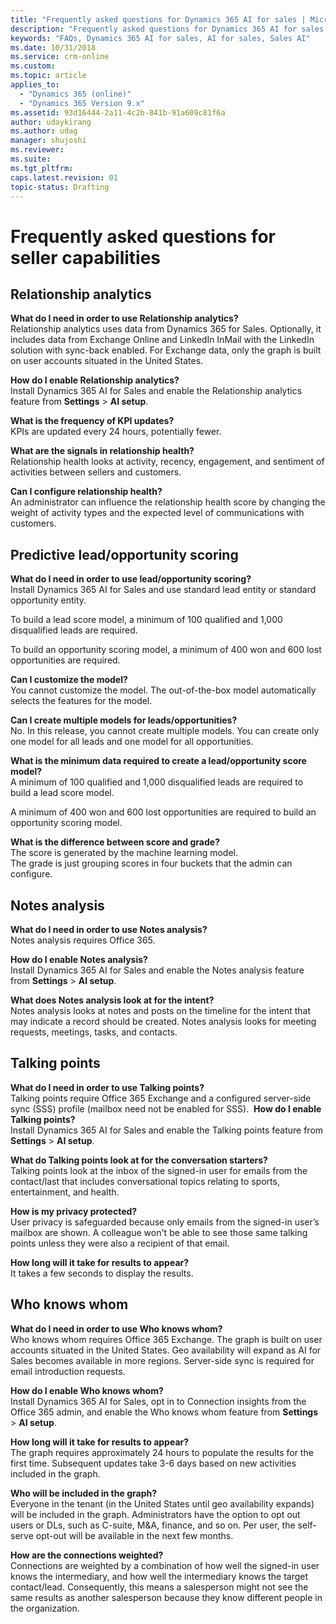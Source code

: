 ```yaml
---
title: "Frequently asked questions for Dynamics 365 AI for sales | MicrosoftDocs"
description: "Frequently asked questions for Dynamics 365 AI for sales seller capabilities"
keywords: "FAQs, Dynamics 365 AI for sales, AI for sales, Sales AI"
ms.date: 10/31/2018
ms.service: crm-online
ms.custom: 
ms.topic: article
applies_to:
  - "Dynamics 365 (online)"
  - "Dynamics 365 Version 9.x"
ms.assetid: 93d16444-2a11-4c2b-841b-91a609c81f6a
author: udaykirang
ms.author: udag
manager: shujoshi
ms.reviewer: 
ms.suite: 
ms.tgt_pltfrm: 
caps.latest.revision: 01
topic-status: Drafting
---
```


<!--Be sure to update the date to the new publication date.-->


# Frequently asked questions for seller capabilities

## Relationship analytics


<!-- Does the answer to the following question mean D365 for Sales is required for using Relationship analytics? Is it just D365 for Sales and not D365 AI for Sales? Also, in the third sentence, I wonder about the placement of "only." Do you mean the graph is built "only" on user accounts situated in the United States?-->

**What do I need in order to use Relationship analytics?​**<br>
Relationship analytics uses data from Dynamics 365 for Sales. Optionally, it includes data from Exchange Online and LinkedIn InMail with the LinkedIn solution with sync-back enabled. For Exchange data, only the graph is built on user accounts situated in the United States.​

**How do I enable Relationship analytics?​**<br>
Install Dynamics 365 AI for Sales and enable the Relationship analytics feature from  **Settings** > **AI setup**.​

**What is the frequency of KPI updates?​**<br>
KPIs are updated every 24 hours, potentially fewer.​

**What are the signals in relationship health?​**<br>
Relationship health looks at activity, recency, engagement, and sentiment of activities between sellers and customers.​

**Can I configure relationship health?​**<br>
An administrator can influence the relationship health score by changing the weight of activity types and the expected level of communications with customers.

## Predictive lead/opportunity scoring

**What do I need in order to use lead/opportunity scoring?​**<br>
Install Dynamics 365 AI for Sales and use standard lead entity or standard opportunity entity.​

To build a lead score model, a minimum of 100 qualified and 1,000 disqualified leads are required. 

To build an opportunity scoring model, a minimum of 400 won and 600 lost opportunities are required. 

**Can I customize the model?​**<br>
You cannot customize the model. The out-of-the-box model automatically selects the features for the model.

**Can I create multiple models for leads/opportunities?​**<br>
No. In this release, you cannot create multiple models. You can create only one model for all leads and one model for all opportunities.

**What is the minimum data required to create a lead/opportunity score model?​**<br>
A minimum of 100 qualified and 1,000 disqualified leads are required to build a lead score model. 

A minimum of 400 won and 600 lost opportunities are required to build an opportunity scoring model.​

**What is the difference between score and grade?​**<br>
The score is generated by the machine learning model. <br>
The grade is just grouping scores in four buckets that the admin can configure.

## Notes analysis

**What do I need in order to use Notes analysis?​**<br>
Notes analysis requires Office 365.​

**How do I enable Notes analysis?​**<br>
Install Dynamics 365 AI for Sales and enable the Notes analysis feature from **Settings** > **AI setup**.​

**What does Notes analysis look at for the intent?​**<br>
Notes analysis looks at notes and posts on the timeline for the intent that may indicate a record should be created. Notes analysis looks for meeting requests, meetings, tasks, and contacts.

## Talking points


<!--I'm guessing SSS stands for server-side sync.-->


**What do I need in order to use Talking points?​**<br>
Talking points require Office 365 Exchange and a configured server-side sync (SSS) profile (mailbox need not be enabled for SSS).​
​
**How do I enable Talking points?​**<br>
Install Dynamics 365 AI for Sales and enable the Talking points feature from **Settings** > **AI setup**.​


<!--What does contact/last mean - the most recent mails from a contact? Sports was listed twice - do you want to replace it with something else?-->


**What do Talking points look at for the conversation starters?​**<br>
Talking points look at the inbox of the signed-in user for emails from the contact/last that includes conversational topics relating to sports, entertainment, and health.​

**How is my privacy protected?​**<br>
User privacy is safeguarded because only emails from the signed-in user’s mailbox are shown. A colleague won't be able to see those same talking points unless they were also a recipient of that email.​

**How long will it take for results to appear?​**<br>
It takes a few seconds to display the results.​

## Who knows whom

<!--Should it say "only on user accounts situation in the United States"?-->

**What do I need in order to use Who knows whom?​**<br>
Who knows whom requires Office 365 Exchange. The graph is built on user accounts situated in the United States. Geo availability will expand as AI for Sales becomes available in more regions. Server-side sync is required for email introduction requests.​

**How do I enable Who knows whom?​**<br>
Install Dynamics 365 AI for Sales, opt in to Connection insights from the Office 365 admin, and enable the Who knows whom feature from **Settings** > **AI setup**.​

**How long will it take for results to appear?**<br>
The graph requires approximately 24 hours to populate the results for the first time. Subsequent updates take 3-6 days based on new activities included in the graph.​

**​Who will be included in the graph?​**<br>
Everyone in the tenant (in the United States until geo availability expands) will be included in the graph. Administrators have the option to opt out users or DLs, such as C-suite, M&A, finance, and so on. Per user, the self-serve opt-out will be available in the next few months.​

**​How are the connections weighted?**<br>
Connections are weighted by a combination of how well the signed-in user knows the intermediary, and how well the intermediary knows the target contact/lead. Consequently, this means a salesperson might not see the same results as another salesperson because they know different people in the organization.
